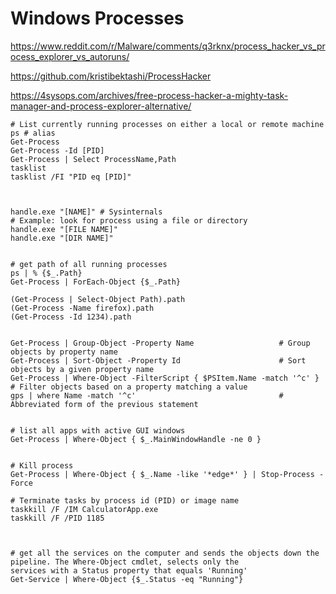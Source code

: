 # Windows Processes

https://www.reddit.com/r/Malware/comments/q3rknx/process_hacker_vs_process_explorer_vs_autoruns/

https://github.com/kristibektashi/ProcessHacker

https://4sysops.com/archives/free-process-hacker-a-mighty-task-manager-and-process-explorer-alternative/



```
# List currently running processes on either a local or remote machine
ps # alias
Get-Process
Get-Process -Id [PID]
Get-Process | Select ProcessName,Path
tasklist
tasklist /FI "PID eq [PID]"



handle.exe "[NAME]" # Sysinternals
# Example: look for process using a file or directory
handle.exe "[FILE NAME]"
handle.exe "[DIR NAME]"


# get path of all running processes
ps | % {$_.Path}
Get-Process | ForEach-Object {$_.Path}

(Get-Process | Select-Object Path).path
(Get-Process -Name firefox).path
(Get-Process -Id 1234).path


Get-Process | Group-Object -Property Name                   # Group objects by property name
Get-Process | Sort-Object -Property Id                      # Sort objects by a given property name
Get-Process | Where-Object -FilterScript { $PSItem.Name -match '^c' } # Filter objects based on a property matching a value
gps | where Name -match '^c'                                # Abbreviated form of the previous statement


# list all apps with active GUI windows
Get-Process | Where-Object { $_.MainWindowHandle -ne 0 }


# Kill process
Get-Process | Where-Object { $_.Name -like '*edge*' } | Stop-Process -Force

# Terminate tasks by process id (PID) or image name
taskkill /F /IM CalculatorApp.exe
taskkill /F /PID 1185



# get all the services on the computer and sends the objects down the pipeline. The Where-Object cmdlet, selects only the 
services with a Status property that equals 'Running'
Get-Service | Where-Object {$_.Status -eq "Running"}

```